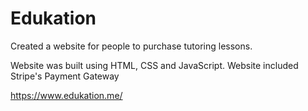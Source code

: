 # Edukation
Created a website for people to purchase tutoring lessons.

Website was built using HTML, CSS and JavaScript. Website included Stripe's Payment Gateway

https://www.edukation.me/
